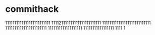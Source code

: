 # commithack
1111111111111111111111111
111121111111111111111111111
111111111111111111111111111
11111111111111111111111
1111111111111111111
11111111111111111
1111
1
